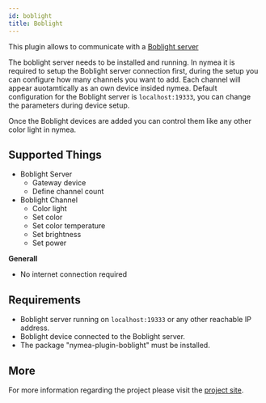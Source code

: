 ```yaml
---
id: boblight
title: Boblight
---
```


This plugin allows to communicate with a [Boblight server](https://code.google.com/p/boblight/)

The boblight server needs to be installed and running. In nymea it is required to setup the Boblight server connection first, during the setup you can configure how many channels you want to add. Each channel will appear auotamtically as an own device insided nymea. Default configuration for the Boblight server is `localhost:19333`, you can change the parameters during device setup.

Once the Boblight devices are added you can control them like any other color light in nymea.


## Supported Things

* Boblight Server
	* Gateway device
	* Define channel count
* Boblight Channel
	* Color light
	* Set color
	* Set color temperature
	* Set brightness
	* Set power

**Generall**

* No internet connection required

## Requirements

* Boblight server running on `localhost:19333` or any other reachable IP address.
* Boblight device connected to the Boblight server.
* The package "nymea-plugin-boblight" must be installed.

## More 

For more information regarding the project please visit the [project site](https://sites.google.com/site/wikikrautbox/krautbox/hardware/boblight).
